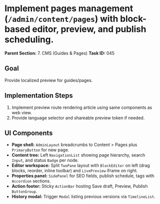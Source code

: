 # Implement pages management (`/admin/content/pages`) with block-based editor, preview, and publish scheduling.

**Parent Section:** 7. CMS (Guides & Pages)
**Task ID:** 045

## Goal
Provide localized preview for guides/pages.

## Implementation Steps
1. Implement preview route rendering article using same components as web view.
2. Provide language selector and shareable preview token if needed.

## UI Components
- **Page shell:** `AdminLayout` breadcrumbs to Content > Pages plus `PrimaryButton` for new page.
- **Content tree:** Left `NavigationList` showing page hierarchy, search `Input`, and status `Badge` per node.
- **Editor workspace:** Split `TwoPane` layout with `BlockEditor` on left (drag blocks, reorder, inline toolbar) and `LivePreview` iframe on right.
- **Properties panel:** `SidePanel` for SEO fields, publish schedule, tags with `Accordion` sections.
- **Action footer:** Sticky `ActionBar` hosting Save draft, Preview, Publish `ButtonGroup`.
- **History modal:** Trigger `Modal` listing previous versions via `TimelineList`.
